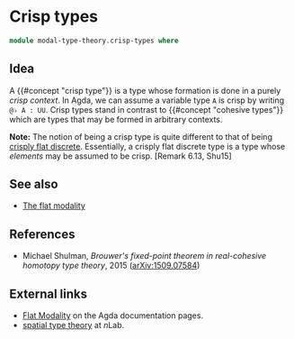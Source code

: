 # Crisp types

```agda
module modal-type-theory.crisp-types where
```

## Idea

A {{#concept "crisp type"}} is a type whose formation is done in a purely _crisp
context_. In Agda, we can assume a variable type `A` is crisp by writing
`@♭ A : UU`. Crisp types stand in contrast to {{#concept "cohesive types"}}
which are types that may be formed in arbitrary contexts.

**Note:** The notion of being a crisp type is quite different to that of being
[crisply flat discrete](modal-type-theory.flat-discrete-crisp-types.md).
Essentially, a crisply flat discrete type is a type whose _elements_ may be
assumed to be crisp. \[Remark 6.13, Shu15\]

## See also

- [The flat modality](modal-type-theory.flat-modality.md)

## References

- Michael Shulman, _Brouwer's fixed-point theorem in real-cohesive homotopy type
  theory_, 2015 ([arXiv:1509.07584](https://arxiv.org/abs/1509.07584))

## External links

- [Flat Modality](https://agda.readthedocs.io/en/latest/language/flat.html) on
  the Agda documentation pages.
- [spatial type theory](https://ncatlab.org/nlab/show/spatial+type+theory) at
  $n$Lab.
